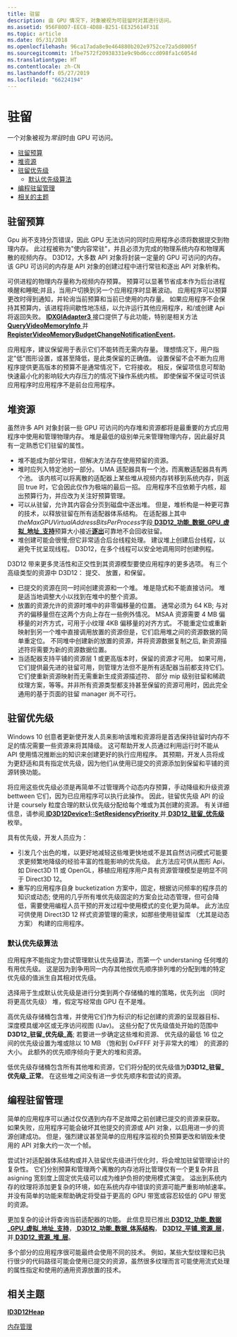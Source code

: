 ```yaml
---
title: 驻留
description: 由 GPU 情况下，对象被视为可驻留时对其进行访问。
ms.assetid: 956F80D7-EEC8-4D88-B251-EE325614F31E
ms.topic: article
ms.date: 05/31/2018
ms.openlocfilehash: 96ca17ada8e9e464880b202e9752ce72a5d8005f
ms.sourcegitcommit: 1fbe7572f20938331e9c9bd6cccd098fa1c6054d
ms.translationtype: HT
ms.contentlocale: zh-CN
ms.lasthandoff: 05/27/2019
ms.locfileid: "66224194"
---
```

# <a name="residency"></a>驻留

一个对象被视为*常驻*时由 GPU 可访问。

-   [驻留预算](#residency-budget)
-   [堆资源](#heap-resources)
-   [驻留优先级](#residency-priorities)
    -   [默认优先级算法](#default-priority-algorithm)
-   [编程驻留管理](#programming-residency-management)
-   [相关的主题](#related-topics)

## <a name="residency-budget"></a>驻留预算

Gpu 尚不支持分页错误，因此 GPU 无法访问的同时应用程序必须将数据提交到物理内存。 此过程被称为"使内容常驻"，并且必须为完成的物理系统内存和物理离散的视频内存。 D3D12，大多数 API 对象将封装一定量的 GPU 可访问的内存。 该 GPU 可访问的内存是 API 对象的创建过程中进行常驻和逐出 API 对象析构。

可供进程的物理内存量称为视频内存预算。 预算可以显著节省成本作为后台进程唤醒和睡眠;并且，当用户切换到另一个应用程序时显著波动。 应用程序可以预算更改时得到通知，并轮询当前预算和当前已使用的内存量。 如果应用程序不会保持其预算内，该进程将间歇性地冻结，以允许运行其他应用程序，和/或创建 Api 将返回失败。 [ **IDXGIAdapter3** ](https://msdn.microsoft.com/library/windows/desktop/dn933221)接口提供了与此功能，特别是相关方法[ **QueryVideoMemoryInfo** ](https://msdn.microsoft.com/library/windows/desktop/dn933223)并[ **RegisterVideoMemoryBudgetChangeNotificationEvent**](https://msdn.microsoft.com/library/windows/desktop/dn933231)。

应用程序，建议保留用于表示它们不能转而无需内存量。 理想情况下，用户指定"低"图形设置，或甚至降低，是此类保留的正确值。 设置保留不会不断为应用程序提供更高版本的预算不是通常情况下，它将接收。 相反，保留项信息可帮助快速最小化的影响较大内存压力的情况下操作系统内核。 即使保留不保证可供该应用程序时应用程序不是前台应用程序。

## <a name="heap-resources"></a>堆资源

虽然许多 API 对象封装一些 GPU 可访问的内存堆和资源都将是最重要的方式应用程序中使用和管理物理内存。 堆是最低的级别单元来管理物理内存，因此最好具有一定熟悉它们驻留的属性。

-   堆不能成为部分常驻，但解决方法存在使用预留的资源。
-   堆时应列入特定池的一部分。 UMA 适配器具有一个池，而离散适配器具有两个池。 该内核可以将离散的适配器上某些堆从视频内存转移到系统内存，则返回 true 时，它会因此仅作为极端的最后一招。 应用程序不应依赖于内核，超出预算行为，并应改为关注好预算管理。
-   可以从驻留，允许其内容会分页到磁盘中逐出堆。 但是，堆析构是一种更可靠的技术，以释放驻留在所有适配器体系结构。 在适配器上其中*theMaxGPUVirtualAddressBitsPerProcess*字段[ **D3D12\_功能\_数据\_GPU\_虚拟\_地址\_支持**](/windows/desktop/api/d3d12/ns-d3d12-d3d12_feature_data_gpu_virtual_address_support)预算大小接近[**逐出**](/windows/desktop/api/D3D12/nf-d3d12-id3d12device-evict)可靠地不会回收驻留。
-   堆创建可能会很慢;但它非常适合后台线程处理。 建议堆上创建后台线程，以避免干扰呈现线程。 D3D12，在多个线程可以安全地调用同时创建例程。

D3D12 带来更多灵活性和正交性到其资源模型要使应用程序的更多选项。 有三个高级类型的资源中 D3D12： 提交、 放置，和保留。

-   已提交的资源在同一时间创建资源和一个堆。 堆是隐式和不能直接访问。 堆是适当地调整大小以找到在堆中的整个资源。
-   放置的资源允许的资源时堆中的非零偏移量的位置。 通常必须为 64 KB; 与对齐的偏移量但在这两个方向上存在一些例外情况。 MSAA 资源需要 4 MB 偏移量的对齐方式，可用于小纹理 4KB 偏移量的对齐方式。 不能重定位或重新映射到另一个堆中直接调用放置的资源但是，它们启用堆之间的资源数据的简单重定位。 不同堆中创建新的放置的资源，并将资源数据复制之后, 新资源描述符将需要为新的资源数据位置。
-   当适配器支持平铺的资源层 1 或更高版本时，保留的资源才可用。 如果可用，它们提供最先进的驻留可用，则管理方法但不是所有适配器当前都支持它们。 它们使重新资源映射而无需重新生成资源描述符、 部分 mip 级别驻留和稀疏纹理方案，等等。并非所有资源类型都支持甚至保留的资源可用时，因此完全通用的基于页面的驻留 manager 尚不可行。

## <a name="residency-priorities"></a>驻留优先级

Windows 10 创意者更新使开发人员来影响该堆和资源将是首选保持驻留时内存不足的情况需要一些资源来将其降级。 这可帮助开发人员通过利用运行时不能从 API 使用情况推断出的知识来创建更好的执行应用程序。 其预期，开发人员将成为更舒适和具有指定优先级，因为他们从使用已提交的资源添加到保留和平铺的资源转换功能。

将应用这些优先级必须是再简单不过管理两个动态内存预算，手动降级和升级资源 bettween 它们，因为已应用程序可以执行此操作。 因此，驻留优先级 API 的设计是 coursely 粒度合理的默认优先级分配给每个堆或为其创建的资源。 有关详细信息，请参阅[ **ID3D12Device1::SetResidencyPriority** ](/windows/desktop/api/d3d12/nf-d3d12-id3d12device1-setresidencypriority)并[ **D3D12\_驻留\_优先级**](/windows/desktop/api/d3d12/ne-d3d12-d3d12_residency_priority)枚举。

具有优先级，开发人员应为：

-   引发几个出色的堆，以更好地减轻这些堆更快地或不是其自然访问模式可能要求更频繁地降级的经验丰富的性能影响的优先级。 此方法应可供从图形 Api，如 Direct3D 11 或 OpenGL，移植应用程序用户具有资源管理模型是明显不同于 Direct3D 12。
-   重写的应用程序自身 bucketization 方案中，固定，根据访问频率的程序员的知识或动态; 使用的几乎所有堆优先级固定的方案会比动态管理，但可会降低，需要使用编程人员干预的开发过程中使用模式的变化更为简单。 此方法应可供使用 Direct3D 12 样式资源管理的需求，如那些使用驻留库 （尤其是动态方案） 构建的应用程序。

### <a name="default-priority-algorithm"></a>默认优先级算法

应用程序不能指定为尝试管理默认优先级算法，而第一个 understaning 任何堆的有用优先级。 这是因为到争用同一内存其他按优先顺序排列堆的分配到堆的特定优先级的值派生自其相对优先级。

选择用于生成默认优先级是进行分类到两个存储桶的堆的策略，优先列出 （同时将更高优先级） 堆，假定写经常由 GPU 在不是堆。

高优先级存储桶包含堆，并使用它们作为标识的标记创建的资源的呈现器目标、 深度模具缓冲区或无序访问视图 (Uav)。 这些分配了优先级值处开始的范围中**D3D12\_驻留\_优先级\_高**; 若要进一步确定这些堆和资源、 优先级的最低 16 位之间的优先级设置为堆或除以 10 MB （饱和到 0xFFFF 对于非常大的堆） 的资源的大小。 此额外的优先顺序倾向于更大的堆和资源。

低优先级存储桶包含所有其他堆和资源，它们将分配的优先级值为**D3D12\_驻留\_优先级\_正常**。 在这些堆之间没有进一步优先顺序和尝试的资源。

## <a name="programming-residency-management"></a>编程驻留管理

简单的应用程序可以通过仅仅遇到内存不足故障之前创建已提交的资源来获取。 如果失败，应用程序可能会破坏其他提交的资源或 API 对象，以启用进一步的资源创建成功。 但是，强烈建议甚至简单的应用程序监视的负预算更改和销毁未使用的 API 对象大约一次一个帧。

尝试针对适配器体系结构或并入驻留优先级进行优化时，将会增加驻留管理设计的复杂性。 它们分别预算和管理两个离散的内存池将比管理仅有一个更复杂并且 asigning 宽刻度上固定优先级可以成为维护负担的使用模式演变。 溢出到系统内存的纹理将添加更复杂的环境，如在系统内存中错误的资源可能严重影响帧速率。 并没有简单的功能来帮助确定将受益于更高的 GPU 带宽或容忍较低的 GPU 带宽的资源。

更加复杂的设计将查询当前适配器的功能。 此信息现已推出[ **D3D12\_功能\_数据\_GPU\_虚拟\_地址\_支持**](/windows/desktop/api/d3d12/ns-d3d12-d3d12_feature_data_gpu_virtual_address_support)，[ **D3D12\_功能\_数据\_体系结构**](/windows/desktop/api/D3D12/ns-d3d12-d3d12_feature_data_architecture)， [ **D3D12\_平铺\_资源\_层**](/windows/desktop/api/D3D12/ne-d3d12-d3d12_tiled_resources_tier)，并[ **D3D12\_资源\_堆\_层**](/windows/desktop/api/d3d12/ne-d3d12-d3d12_resource_heap_tier)。

多个部分的应用程序很可能最终会使用不同的技术。 例如，某些大型纹理和已执行很少的代码路径可能会使用已提交的资源，虽然很多纹理而言可能使用流式处理的属性指定和使用的通用资源放置的技术。

## <a name="related-topics"></a>相关主题

<dl> <dt>

[**ID3D12Heap**](/windows/desktop/api/D3D12/nn-d3d12-id3d12heap)
</dt> <dt>

[内存管理](memory-management.md)
</dt> </dl>

 

 





